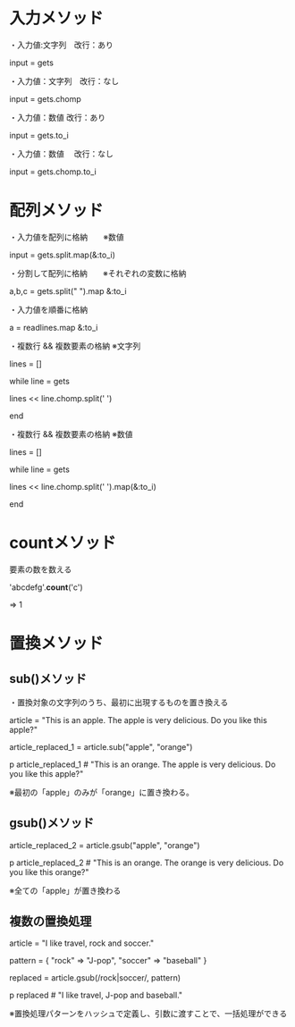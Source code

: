 # 入力メソッド

・入力値:文字列　改行：あり

input = gets

・入力値：文字列　改行：なし

input = gets.chomp

・入力値：数値   改行：あり

input = gets.to_i

・入力値：数値　 改行：なし

input = gets.chomp.to_i

# 配列メソッド

・入力値を配列に格納　　※数値　

input = gets.split.map(&:to_i)

・分割して配列に格納　　※それぞれの変数に格納

a,b,c = gets.split(" ").map &:to_i

・入力値を順番に格納

a = readlines.map &:to_i

・複数行 && 複数要素の格納  ※文字列

lines = []

while line = gets

  lines << line.chomp.split(' ')

end

・複数行 && 複数要素の格納  ※数値

lines = []

while line = gets

  lines << line.chomp.split(' ').map(&:to_i)

end

# countメソッド

要素の数を数える

'abcdefg'.**count**('c')

=> 1

# 置換メソッド

## sub()メソッド

・置換対象の文字列のうち、最初に出現するものを置き換える

article = "This is an apple. The apple is very delicious. Do you like this apple?"

article_replaced_1 = article.sub("apple", "orange")

p article_replaced_1 # "This is an orange. The apple is very delicious. Do you like this apple?"

※最初の「apple」のみが「orange」に置き換わる。

## gsub()メソッド

article_replaced_2 = article.gsub("apple", "orange")

p article_replaced_2 # "This is an orange. The orange is very delicious. Do you like this orange?"

※全ての「apple」が置き換わる

## 複数の置換処理

article = "I like travel, rock and soccer."

pattern = { "rock" => "J-pop", "soccer" => "baseball" }

replaced = article.gsub(/rock|soccer/, pattern)

p replaced # "I like travel, J-pop and baseball."

※置換処理パターンをハッシュで定義し、引数に渡すことで、一括処理ができる
